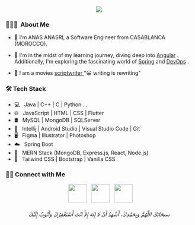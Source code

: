 <h1 align="center">
  <a href="#">
    <img src="https://readme-typing-svg.herokuapp.com/?lines=Hi+there+😀🎉;&center=true&size=30">
  </a>
</h1>

<h3> 👨🏻‍💻 &nbsp;About Me </h3>

- 👋 I'm ANAS ANASRI, a Software Engineer from CASABLANCA (MOROCCO).
 
- 🌱 I'm in the midst of my learning journey, diving deep into [Angular](https://angular.io/) . Additionally, I'm exploring the fascinating world of [Spring](https://spring.io/) and [DevOps](https://azure.microsoft.com/fr-fr/resources/cloud-computing-dictionary/what-is-devops) .

- 📝 I am a movies [ scriptwriter ](https://www.outstandingscreenplays.com/scripts) "😀 writing is rewriting"

<h3>🛠 Tech Stack</h3>

- 💻 &nbsp; Java | C++ | C | Python ...
- 🌐 &nbsp; JavaScript | HTML | CSS | Flutter
- 🛢 &nbsp; MySQL | MongoDB | SQLServer
- 🔧 &nbsp; Intellij | Android Studio | Visual Studio Code | Git
- 🖥 &nbsp; Figma | Illustrator | Photoshop
- ☁️ &nbsp; Spring Boot
- 📡 &nbsp; MERN Stack (MongoDB, Express.js, React, Node.js)
- 🎨 &nbsp; Tailwind CSS | Bootstrap | Vanilla CSS

<h3> 🤝🏻 Connect with Me </h3>
  
<p align="center">
&nbsp; <a href="https://twitter.com/anasanasri_" target="_blank" rel="noopener noreferrer"><img src="https://img.icons8.com/plasticine/100/000000/twitter.png" width="50" /></a>  
&nbsp; <a href="https://www.linkedin.com/in/anasanasri/" target="_blank" rel="noopener noreferrer"><img src="https://img.icons8.com/plasticine/100/000000/linkedin.png" width="50" /></a>
&nbsp; <a href="mailto:anasanasri3030@gmail.com" target="_blank" rel="noopener noreferrer"><img src="https://img.icons8.com/plasticine/100/000000/gmail.png"  width="50" /></a>
</p>
<h6 align="center">سبحَانَكَ اللَّهُمَّ وَبِحَمْدِكَ، أَشْهَدُ أَنْ لا إِلهَ إِلأَ انْتَ أَسْتَغْفِرُكَ وَأَتْوبُ إِلَيْكَ</h6>
